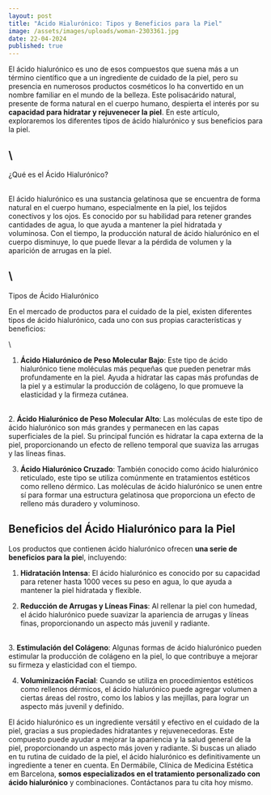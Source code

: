 ```yaml
---
layout: post
title: "Ácido Hialurónico: Tipos y Beneficios para la Piel"
image: /assets/images/uploads/woman-2303361.jpg
date: 22-04-2024
published: true
---
```

El ácido hialurónico es uno de esos compuestos que suena más a un término científico que a un ingrediente de cuidado de la piel, pero su presencia en numerosos productos cosméticos lo ha convertido en un nombre familiar en el mundo de la belleza. Este polisacárido natural, presente de forma natural en el cuerpo humano, despierta el interés por su **capacidad para hidratar y rejuvenecer la piel**. En este artículo, exploraremos los diferentes tipos de ácido hialurónico y sus beneficios para la piel.

## \
¿Qué es el Ácido Hialurónico?

\
El ácido hialurónico es una sustancia gelatinosa que se encuentra de forma natural en el cuerpo humano, especialmente en la piel, los tejidos conectivos y los ojos. Es conocido por su habilidad para retener grandes cantidades de agua, lo que ayuda a mantener la piel hidratada y voluminosa. Con el tiempo, la producción natural de ácido hialurónico en el cuerpo disminuye, lo que puede llevar a la pérdida de volumen y la aparición de arrugas en la piel.

## \
Tipos de Ácido Hialurónico

En el mercado de productos para el cuidado de la piel, existen diferentes tipos de ácido hialurónico, cada uno con sus propias características y beneficios:

\
1. **Ácido Hialurónico de Peso Molecular Bajo**: Este tipo de ácido hialurónico tiene moléculas más pequeñas que pueden penetrar más profundamente en la piel. Ayuda a hidratar las capas más profundas de la piel y a estimular la producción de colágeno, lo que promueve la elasticidad y la firmeza cutánea.

\
2. **Ácido Hialurónico de Peso Molecular Alto**: Las moléculas de este tipo de ácido hialurónico son más grandes y permanecen en las capas superficiales de la piel. Su principal función es hidratar la capa externa de la piel, proporcionando un efecto de relleno temporal que suaviza las arrugas y las líneas finas.

3. **Ácido Hialurónico Cruzado**: También conocido como ácido hialurónico reticulado, este tipo se utiliza comúnmente en tratamientos estéticos como relleno dérmico. Las moléculas de ácido hialurónico se unen entre sí para formar una estructura gelatinosa que proporciona un efecto de relleno más duradero y voluminoso.



##  Beneficios del Ácido Hialurónico para la Piel



Los productos que contienen ácido hialurónico ofrecen **una serie de beneficios para la pie**l, incluyendo:

1. **Hidratación Intensa**: El ácido hialurónico es conocido por su capacidad para retener hasta 1000 veces su peso en agua, lo que ayuda a mantener la piel hidratada y flexible.

2. **Reducción de Arrugas y Líneas Finas**: Al rellenar la piel con humedad, el ácido hialurónico puede suavizar la apariencia de arrugas y líneas finas, proporcionando un aspecto más juvenil y radiante.

\
3. **Estimulación del Colágeno**: Algunas formas de ácido hialurónico pueden estimular la producción de colágeno en la piel, lo que contribuye a mejorar su firmeza y elasticidad con el tiempo.

4. **Voluminización Facial**: Cuando se utiliza en procedimientos estéticos como rellenos dérmicos, el ácido hialurónico puede agregar volumen a ciertas áreas del rostro, como los labios y las mejillas, para lograr un aspecto más juvenil y definido.



El ácido hialurónico es un ingrediente versátil y efectivo en el cuidado de la piel, gracias a sus propiedades hidratantes y rejuvenecedoras. Este compuesto puede ayudar a mejorar la apariencia y la salud general de la piel, proporcionando un aspecto más joven y radiante. Si buscas un aliado en tu rutina de cuidado de la piel, el ácido hialurónico es definitivamente un ingrediente a tener en cuenta. En Dermábile, Clínica de Medicina Estética em Barcelona, **somos especializados en el tratamiento personalizado con ácido hialurónico** y combinaciones. Contáctanos para tu cita hoy mismo.